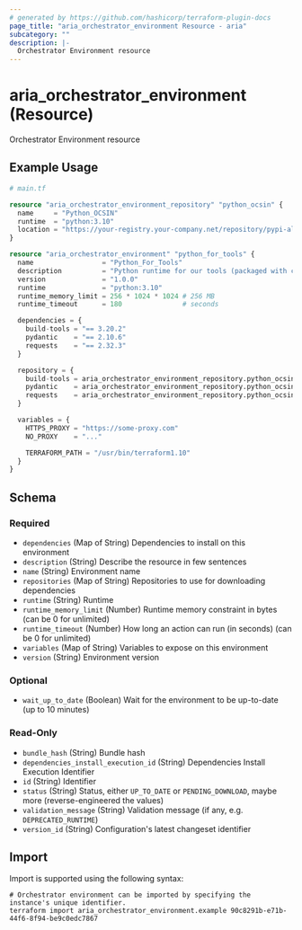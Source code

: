 ```yaml
---
# generated by https://github.com/hashicorp/terraform-plugin-docs
page_title: "aria_orchestrator_environment Resource - aria"
subcategory: ""
description: |-
  Orchestrator Environment resource
---
```


# aria_orchestrator_environment (Resource)

Orchestrator Environment resource

## Example Usage

```terraform
# main.tf

resource "aria_orchestrator_environment_repository" "python_ocsin" {
  name     = "Python_OCSIN"
  runtime  = "python:3.10"
  location = "https://your-registry.your-company.net/repository/pypi-all/simple"
}

resource "aria_orchestrator_environment" "python_for_tools" {
  name                 = "Python_For_Tools"
  description          = "Python runtime for our tools (packaged with common dependencies)."
  version              = "1.0.0"
  runtime              = "python:3.10"
  runtime_memory_limit = 256 * 1024 * 1024 # 256 MB
  runtime_timeout      = 180               # seconds

  dependencies = {
    build-tools = "== 3.20.2"
    pydantic    = "== 2.10.6"
    requests    = "== 2.32.3"
  }

  repository = {
    build-tools = aria_orchestrator_environment_repository.python_ocsin.id
    pydantic    = aria_orchestrator_environment_repository.python_ocsin.id
    requests    = aria_orchestrator_environment_repository.python_ocsin.id
  }

  variables = {
    HTTPS_PROXY = "https://some-proxy.com"
    NO_PROXY    = "..."

    TERRAFORM_PATH = "/usr/bin/terraform1.10"
  }
}
```

<!-- schema generated by tfplugindocs -->
## Schema

### Required

- `dependencies` (Map of String) Dependencies to install on this environment
- `description` (String) Describe the resource in few sentences
- `name` (String) Environment name
- `repositories` (Map of String) Repositories to use for downloading dependencies
- `runtime` (String) Runtime
- `runtime_memory_limit` (Number) Runtime memory constraint in bytes (can be 0 for unlimited)
- `runtime_timeout` (Number) How long an action can run (in seconds) (can be 0 for unlimited)
- `variables` (Map of String) Variables to expose on this environment
- `version` (String) Environment version

### Optional

- `wait_up_to_date` (Boolean) Wait for the environment to be up-to-date (up to 10 minutes)

### Read-Only

- `bundle_hash` (String) Bundle hash
- `dependencies_install_execution_id` (String) Dependencies Install Execution Identifier
- `id` (String) Identifier
- `status` (String) Status, either `UP_TO_DATE` or `PENDING_DOWNLOAD`, maybe more (reverse-engineered the values)
- `validation_message` (String) Validation message (if any, e.g. `DEPRECATED_RUNTIME`)
- `version_id` (String) Configuration's latest changeset identifier

## Import

Import is supported using the following syntax:

```shell
# Orchestrator environment can be imported by specifying the instance's unique identifier.
terraform import aria_orchestrator_environment.example 90c8291b-e71b-44f6-8f94-be9c0edc7867
```
